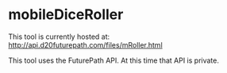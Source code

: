 # mobileDiceRoller

This tool is currently hosted at: http://api.d20futurepath.com/files/mRoller.html

This tool uses the FuturePath API. At this time that API is private. 
